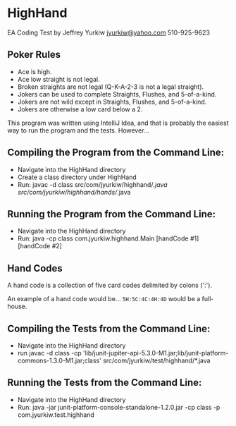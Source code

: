 # HighHand
  EA Coding Test by Jeffrey Yurkiw
  jyurkiw@yahoo.com
  510-925-9623

## Poker Rules
* Ace is high.
* Ace low straight is not legal.
* Broken straights are not legal (Q-K-A-2-3 is not a legal straight).
* Jokers can be used to complete Straights, Flushes, and 5-of-a-kind.
* Jokers are not wild except in Straights, Flushes, and 5-of-a-kind.
* Jokers are otherwise a low card below a 2.

This program was written using IntelliJ Idea, and that is probably the easiest way to run the program and the tests. However...

## Compiling the Program from the Command Line:

* Navigate into the HighHand directory
* Create a class directory under HighHand
* Run: javac -d class src/com/jyurkiw/highhand/*.java src/com/jyurkiw/highhand/hands/*.java

## Running the Program from the Command Line:

* Navigate into the HighHand directory
* Run: java -cp class com.jyurkiw.highhand.Main [handCode #1] [handCode #2]

## Hand Codes

A hand code is a collection of five card codes delimited by colons (':').

An example of a hand code would be...
`5H:5C:4C:4H:4D` would be a full-house.

## Compiling the Tests from the Command Line:

* Navigate into the HighHand directory
* run javac -d class -cp 'lib/junit-jupiter-api-5.3.0-M1.jar;lib/junit-platform-commons-1.3.0-M1.jar;class' src/com/jyurkiw/test/highhand/*.java

## Running the Tests from the Command Line:

* Navigate into the HighHand directory
* Run: java -jar junit-platform-console-standalone-1.2.0.jar -cp class -p com.jyurkiw.test.highhand
